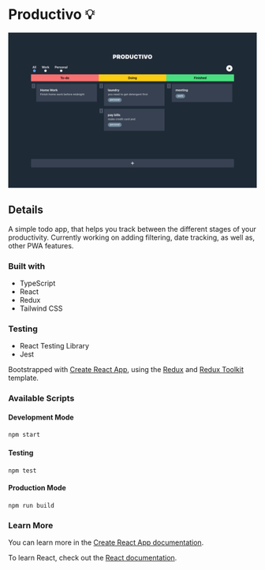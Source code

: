 # Productivo 💡

![app image](./src/assets/img/app.png)

## Details
  A simple todo app, that helps you track between the different stages of your productivity. Currently working on adding filtering, date tracking, as well as, other PWA features.

### Built with
- TypeScript
- React
- Redux
- Tailwind CSS

### Testing
- React Testing Library
- Jest


Bootstrapped with [Create React App](https://github.com/facebook/create-react-app), using the [Redux](https://redux.js.org/) and [Redux Toolkit](https://redux-toolkit.js.org/) template.

### **Available Scripts**

#### **Development Mode**
```sh
npm start
```

#### **Testing**
```
npm test
```

#### **Production Mode**
```
npm run build
```

### Learn More

You can learn more in the [Create React App documentation](https://facebook.github.io/create-react-app/docs/getting-started).

To learn React, check out the [React documentation](https://reactjs.org/).
